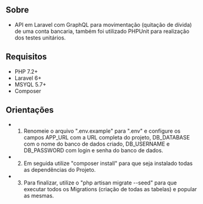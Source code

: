 
## Sobre

- API em Laravel com GraphQL para movimentação (quitação de dívida) de uma conta bancaria, também foi utilizado PHPUnit para realização dos testes unitários.

## Requisitos
- PHP 7.2+
- Laravel 6+
- MSYQL 5.7+
- Composer

## Orientações
- 1) Renomeie o arquivo ".env.example" para ".env" e configure os campos APP_URL com a URL completa do projeto, DB_DATABASE com o nome do banco de dados criado, DB_USERNAME e DB_PASSWORD com login e senha do banco de dados.
- 2) Em seguida utilize "composer install" para que seja instalado todas as dependências do Projeto.
- 3) Para finalizar, utilize o "php artisan migrate --seed" para que executar todos os Migrations (criação de todas as tabelas) e popular as mesmas.